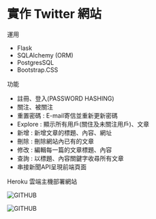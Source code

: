 # 實作 Twitter 網站
運用
* Flask
* SQLAlchemy (ORM)
* PostgresSQL
* Bootstrap.CSS

功能
* 註冊、登入(PASSWORD HASHING)
* 關注、被關注
* 重置密碼 : E-mail寄信並重新更新密碼
* Explore : 顯示所有用戶(關住及未關注用戶)、文章
* 新增 : 新增文章的標題、內容、網址
* 刪除 : 刪除網站內已有的文章
* 修改 : 編輯每一篇的文章標題、內容
* 查詢 : 以標題、內容關鍵字收尋所有文章
* 串接新聞API呈現前端頁面

Heroku 雲端主機部署網站

![GITHUB]( https://images.cakeresume.com/jvMvN/jennyhsieh/c72c102e-bfe8-4820-b46b-f8a697a788a0.png "Twitter網站")

![GITHUB]( https://www.cakeresume.com/cdn-cgi/image/fit=scale-down,format=auto,w=828/https://images.cakeresume.com/jvMvN/jennyhsieh/766595db-8ca1-4c1c-9759-3849b841a451.png"Twitter網站")
